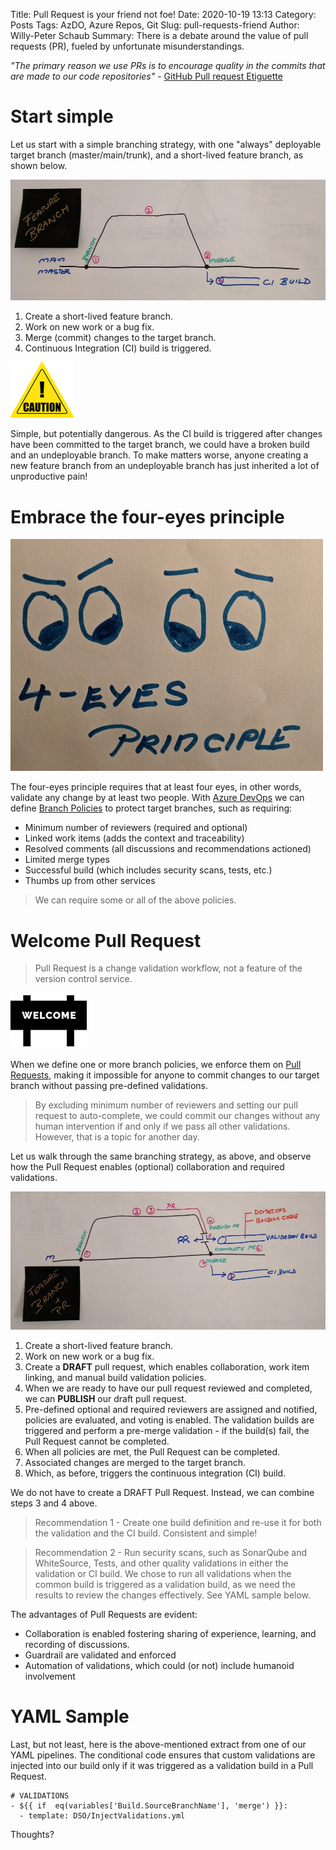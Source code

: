 Title: Pull Request is your friend not foe!
Date: 2020-10-19 13:13
Category: Posts
Tags: AzDO, Azure Repos, Git
Slug: pull-requests-friend
Author: Willy-Peter Schaub
Summary: There is a debate around the value of pull requests (PR), fueled by unfortunate misunderstandings.

_"The primary reason we use PRs is to encourage quality in the commits that are made to our code repositories"_ - [GitHub Pull request Etiguette](https://gist.github.com/mikepea/863f63d6e37281e329f8)

# Start simple

Let us start with a simple branching strategy, with one "always" deployable target branch (master/main/trunk), and a short-lived feature branch, as shown below.

![Feature Branch](/images/Pull-Request-is-your-friend-not-foe-1.jpg)

1. Create a short-lived feature branch.
2. Work on new work or a bug fix.
3. Merge (commit) changes to the target branch.
4. Continuous Integration (CI) build is triggered.

![Caution](/images/Pull-Request-is-your-friend-not-foe-2.png)

Simple, but potentially dangerous. As the CI build is triggered after changes have been committed to the target branch, we could have a broken build and an undeployable branch. To make matters worse, anyone creating a new feature branch from an undeployable branch has just inherited a lot of unproductive pain!

# Embrace the four-eyes principle

![Four-Eyes Principle](/images/Pull-Request-is-your-friend-not-foe-3.jpg)

The four-eyes principle requires that at least four eyes, in other words, validate any change by at least two people. With [Azure DevOps](https://docs.microsoft.com/en-us/azure/devops/user-guide/what-is-azure-devops?view=azure-devops) we can define [Branch Policies](https://docs.microsoft.com/en-us/azure/devops/repos/git/branch-policies-overview?view=azure-devops) to protect target branches, such as requiring:

- Minimum number of reviewers (required and optional)
- Linked work items (adds the context and traceability)
- Resolved comments (all discussions and recommendations actioned)
- Limited merge types
- Successful build (which includes security scans, tests, etc.)
- Thumbs up from other services

> We can require some or all of the above policies.

# Welcome Pull Request

> Pull Request is a change validation workflow, not a feature of the version control service.

![Welcome](/images/Pull-Request-is-your-friend-not-foe-4.png)

When we define one or more branch policies, we enforce them on [Pull Requests](https://docs.microsoft.com/en-us/azure/devops/repos/git/pull-requests?view=azure-devops), making it impossible for anyone to commit changes to our target branch without passing pre-defined validations.

> By excluding minimum number of reviewers and setting our pull request to auto-complete, we could commit our changes without any human intervention if and only if we pass all other validations. However, that is a topic for another day.

Let us walk through the same branching strategy, as above, and observe how the Pull Request enables (optional) collaboration and required validations.

![Pull Request Workflow](/images/Pull-Request-is-your-friend-not-foe-5.jpg)

1. Create a short-lived feature branch.
2. Work on new work or a bug fix.
3. Create a **DRAFT** pull request, which enables collaboration, work item linking, and manual build validation policies.
4. When we are ready to have our pull request reviewed and completed, we can **PUBLISH** our draft pull request.
5. Pre-defined optional and required reviewers are assigned and notified, policies are evaluated, and voting is enabled. The validation builds are triggered and perform a pre-merge validation - if the build(s) fail, the Pull Request cannot be completed.
6. When all policies are met, the Pull Request can be completed.
7. Associated changes are merged to the target branch.
8. Which, as before, triggers the continuous integration (CI) build.

We do not have to create a DRAFT Pull Request. Instead, we can combine steps 3 and 4 above.

> Recommendation 1 - Create one build definition and re-use it for both the validation and the CI build. Consistent and simple!

> Recommendation 2 - Run security scans, such as SonarQube and WhiteSource, Tests, and other quality validations in either the validation or CI build. We chose to run all validations when the common build is triggered as a validation build, as we need the results to review the changes effectively. See YAML sample below.

The advantages of Pull Requests are evident:
- Collaboration is enabled fostering sharing of experience, learning, and recording of discussions.
- Guardrail are validated and enforced
- Automation of validations, which could (or not) include humanoid involvement

# YAML Sample
Last, but not least, here is the above-mentioned extract from one of our YAML pipelines. The conditional code ensures that custom validations are injected into our build only if it was triggered as a validation build in a Pull Request.

```
# VALIDATIONS
- ${{ if  eq(variables['Build.SourceBranchName'], 'merge') }}:    
  - template: DSO/InjectValidations.yml
```

Thoughts?


